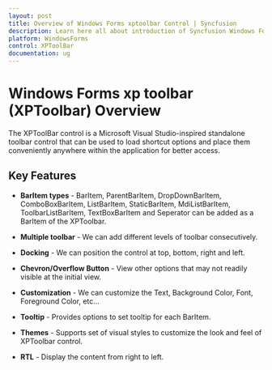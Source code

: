 ```yaml
---
layout: post
title: Overview of Windows Forms xptoolbar Control | Syncfusion
description: Learn here all about introduction of Syncfusion Windows Forms xptoolbar (XPToolbar) control, its elements and more details.
platform: WindowsForms
control: XPToolBar
documentation: ug
---
```


# Windows Forms xp toolbar (XPToolbar) Overview

The XPToolBar control is a Microsoft Visual Studio-inspired standalone toolbar control that can be used to load shortcut options and place them conveniently anywhere within the application for better access.

## Key Features

* **BarItem types** - BarItem, ParentBarItem, DropDownBarItem, ComboBoxBarItem, ListBarItem, StaticBarItem, MdiListBarItem, ToolbarListBarItem, TextBoxBarItem and Seperator can be added as a BarItem of the XPToolbar.

* **Multiple toolbar** - We can add different levels of toolbar consecutively.

* **Docking** - We can position the control at top, bottom, right and left.

* **Chevron/Overflow Button** - View other options that may not readily visible at the initial view.

* **Customization** - We can customize the Text, Background Color, Font, Foreground Color, etc...

* **Tooltip** - Provides options to set tooltip for each BarItem.

* **Themes** - Supports set of visual styles to customize the look and feel of XPToolbar control.

* **RTL** - Display the content from right to left.

